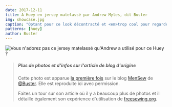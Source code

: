 ```yaml
---
date: 2017-12-11
title: A Huey en jersey matelassé par Andrew Myles, dit Buster
img: showcase.jpg
caption: "Optant pour ce look décontracté et <em>trop cool pour regarder la caméra</em>."
patterns: [huey]
author: Buster
---
```


![Vous n'adorez pas ce jersey matelassé qu'Andrew a utilisé pour ce Huey ?](/img/showcase/quilted-jersey-huey/high_detail.jpg) 

> ##### Plus de photos et d'infos sur l'article de blog d'origine
> Cette photo est apparue 
> [la première fois](https://mensew.wordpress.com/2017/12/10/hugo-hoodie-freesewing-org/) 
> sur le blog [MenSew](https://mensew.wordpress.com/) de [@Buster](/users/Buster). Elle est reproduite ici avec permission.
>
> Faites un tour sur son article où il y a beaucoup plus de photos et il détaille également son expérience d'utilisation de [freesewing.org](/).
